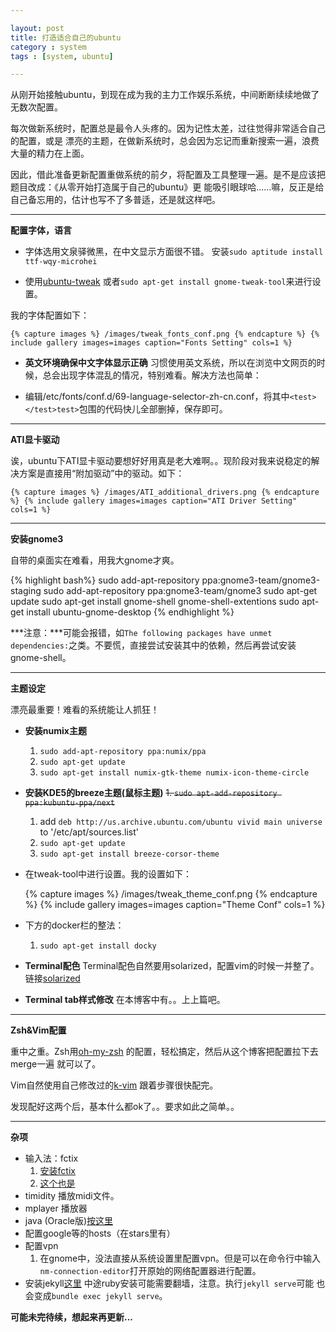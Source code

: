 ```yaml
---

layout: post
title: 打造适合自己的ubuntu
category : system
tags : [system, ubuntu]

---
```


从刚开始接触ubuntu，到现在成为我的主力工作娱乐系统，中间断断续续地做了无数次配置。

每次做新系统时，配置总是最令人头疼的。因为记性太差，过往觉得非常适合自己的配置，或是
漂亮的主题，在做新系统时，总会因为忘记而重新搜索一遍，浪费大量的精力在上面。

因此，借此准备更新配置重做系统的前夕，将配置及工具整理一遍。是不是应该把题目改成：《从零开始打造属于自己的ubuntu》更
能吸引眼球哈……嘛，反正是给自己备忘用的，估计也写不了多普适，还是就这样吧。

***

**配置字体，语言**

- 字体选用文泉驿微黑，在中文显示方面很不错。
安装`sudo aptitude install ttf-wqy-microhei`

- 使用[ubuntu-tweak](http://ubuntu-tweak.com/) 或者`sudo apt-get install gnome-tweak-tool`来进行设置。

我的字体配置如下：

    {% capture images %} /images/tweak_fonts_conf.png {% endcapture %} {% include gallery images=images caption="Fonts Setting" cols=1 %}

- **英文环境确保中文字体显示正确**
习惯使用英文系统，所以在浏览中文网页的时候，总会出现字体混乱的情况，特别难看。解决方法也简单：

- 编辑/etc/fonts/conf.d/69-language-selector-zh-cn.conf，将其中`<test></test>test>`包围的代码快儿全部删掉，保存即可。

***

**ATI显卡驱动**

诶，ubuntu下ATI显卡驱动要想好好用真是老大难啊。。现阶段对我来说稳定的解决方案是直接用“附加驱动”中的驱动。如下：

    {% capture images %} /images/ATI_additional_drivers.png {% endcapture %} {% include gallery images=images caption="ATI Driver Setting" cols=1 %}

***

**安装gnome3**

自带的桌面实在难看，用我大gnome才爽。

{% highlight bash%}
sudo add-apt-repository ppa:gnome3-team/gnome3-staging
sudo add-apt-repository ppa:gnome3-team/gnome3
sudo apt-get update
sudo apt-get install gnome-shell gnome-shell-extentions
sudo apt-get install ubuntu-gnome-desktop
{% endhighlight %}

***注意：***可能会报错，如`The following packages have unmet dependencies:`之类。不要慌，直接尝试安装其中的依赖，然后再尝试安装gnome-shell。

***

**主题设定**

漂亮最重要！难看的系统能让人抓狂！

- **安装numix主题**

    1. `sudo add-apt-repository ppa:numix/ppa`
    2. `sudo apt-get update`
    3. `sudo apt-get install numix-gtk-theme numix-icon-theme-circle`

- **安装KDE5的breeze主题(鼠标主题)**
    <del>1. `sudo apt-add-repository ppa:kubuntu-ppa/next`</del>
    1. add `deb http://us.archive.ubuntu.com/ubuntu vivid main universe` to  '/etc/apt/sources.list'
    2. `sudo apt-get update`
    3. `sudo apt-get install breeze-corsor-theme`

- 在tweak-tool中进行设置。我的设置如下：

    {% capture images %} /images/tweak_theme_conf.png {% endcapture %} {% include gallery images=images caption="Theme Conf" cols=1 %}

- 下方的docker栏的整法：
    1. `sudo apt-get install docky`

- **Terminal配色**
    Terminal配色自然要用solarized，配置vim的时候一并整了。链接[solarized](https://github.com/Anthony25/gnome-terminal-colors-solarized)

- **Terminal tab样式修改**
    在本博客中有。。上上篇吧。

***

**Zsh&Vim配置**

重中之重。Zsh用[oh-my-zsh](https://github.com/robbyrussell/oh-my-zsh) 的配置，轻松搞定，然后从这个博客把配置拉下去merge一遍
就可以了。

Vim自然使用自己修改过的[k-vim](https://github.com/MarcoQin/k-vim) 跟着步骤很快配完。

发现配好这两个后，基本什么都ok了。。要求如此之简单。。

***

**杂项**

- 输入法：fctix
    1. [安装fctix](http://www.cnblogs.com/yuemengke/archive/2013/04/09/3010207.html)
    2. [这个也是](http://blog.csdn.net/tecn14/article/details/24784047)
- timidity 播放midi文件。
- mplayer 播放器
- java (Oracle版)[按这里](https://www.digitalocean.com/community/tutorials/how-to-install-java-on-ubuntu-with-apt-get)
- 配置google等的hosts（在stars里有）
- 配置vpn
    1. 在gnome中，没法直接从系统设置里配置vpn。但是可以在命令行中输入`nm-connection-editor`打开原始的网络配置器进行配置。
- 安装jekyll[这里](http://michaelchelen.net/81fa/install-jekyll-2-ubuntu-14-04/) 中途ruby安装可能需要翻墙，注意。执行`jekyll serve`可能
    也会变成`bundle exec jekyll serve`。


**可能未完待续，想起来再更新...**
